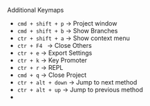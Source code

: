 Additional Keymaps

* `cmd + shift + p` -> Project window
* `cmd + shift + b` -> Show Branches
* `ctr + shift + a` -> Show context menu
* `ctr + F4 ` -> Close Others
* `ctr + e` -> Export Settings
* `ctr + k` -> Key Promoter
* `ctr + r` -> REPL
* `cmd + q` -> Close Project 
* `ctr + alt + down` -> Jump to next method
* `ctr + alt + up` -> Jump to previous method
*